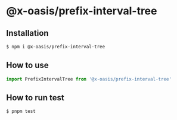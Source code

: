# @x-oasis/prefix-interval-tree

## Installation

```bash
$ npm i @x-oasis/prefix-interval-tree
```

## How to use

```typescript
import PrefixIntervalTree from '@x-oasis/prefix-interval-tree'
```

## How to run test

```bash
$ pnpm test
```